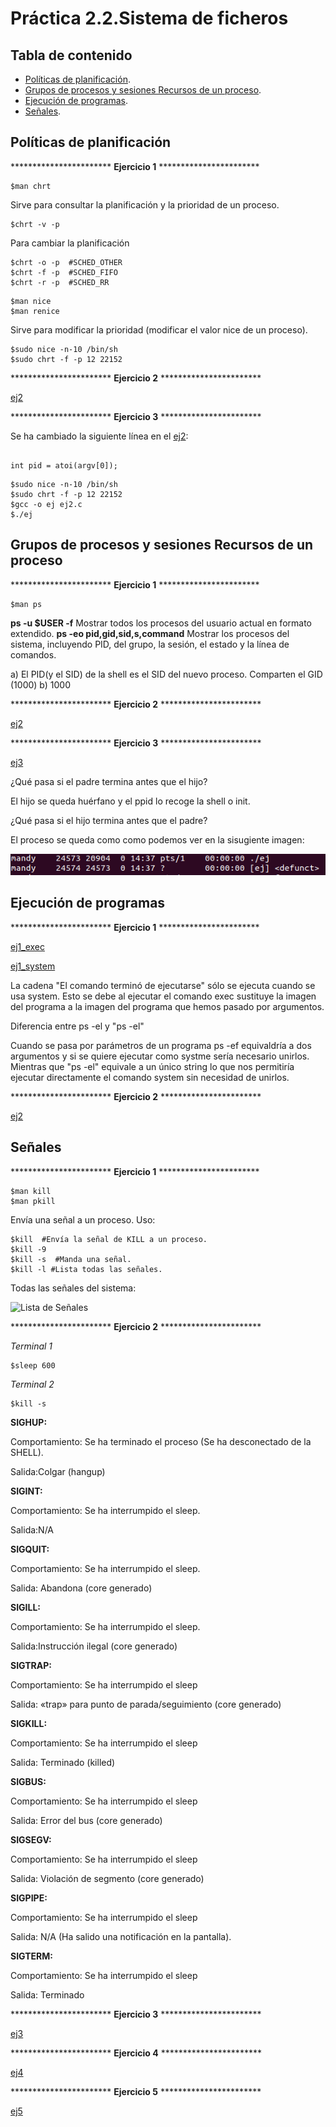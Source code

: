 # Práctica 2.2.Sistema de ficheros

## Tabla de contenido
- [Políticas de planificación](#políticas-de-planificación).
- [Grupos de procesos y sesiones Recursos de un proceso](#grupos-de-procesos-y-sesiones-recursos-de-un-proceso).
- [Ejecución de programas](#ejecución-de-programas).
- [Señales](#señales).



## Políticas de planificación

*********************** **Ejercicio 1** ***********************

<pre>
<code>$man chrt
</code></pre>

Sirve para consultar la planificación y la prioridad de un proceso.

<pre>
<code>$chrt -v -p <pid>
</code></pre>

Para cambiar la planificación

<pre>
<code>$chrt -o -p <pid> #SCHED_OTHER
$chrt -f -p <pid> #SCHED_FIFO
$chrt -r -p <pid> #SCHED_RR
</code></pre>

<pre>
<code>$man nice
$man renice
</code></pre>

Sirve para modificar la prioridad (modificar el valor nice de un proceso).

<pre>
<code>$sudo nice -n-10 /bin/sh
$sudo chrt -f -p 12 22152
</code></pre>


*********************** **Ejercicio 2** ***********************

[ej2](Politicas_de_planificacion/ej2.c)

*********************** **Ejercicio 3** ***********************

Se ha cambiado la siguiente línea en el [ej2](Politicas_de_planificacion/ej2.c):

<pre>
<code>
int pid = atoi(argv[0]);
</code></pre>

<pre>
<code>$sudo nice -n-10 /bin/sh
$sudo chrt -f -p 12 22152
$gcc -o ej ej2.c
$./ej
</code></pre>


## Grupos de procesos y sesiones Recursos de un proceso

*********************** **Ejercicio 1** ***********************

<pre>
<code>$man ps
</code></pre>

**ps -u $USER -f** Mostrar todos los procesos del usuario actual en formato extendido.
**ps -eo pid,gid,sid,s,command** Mostrar los procesos del sistema, incluyendo PID, del grupo, la sesión, el estado y la línea de comandos.

a) El PID(y el SID) de la shell es el SID del nuevo proceso. Comparten el GID (1000)
b) 1000

*********************** **Ejercicio 2** ***********************

[ej2](Grupo_de_procesos_y_sesiones_Recursos_de_un_proceso/ej2.c)

*********************** **Ejercicio 3** ***********************

[ej3](Grupo_de_procesos_y_sesiones_Recursos_de_un_proceso/ej3.c)

¿Qué pasa si el padre termina antes que el hijo?

El hijo se queda huérfano y el ppid lo recoge la shell o init.

¿Qué pasa si el hijo termina antes que el padre?

El proceso se queda como <defunt> como podemos ver en la sisugiente imagen:

![ps](ps.png)

## Ejecución de programas

*********************** **Ejercicio 1** ***********************

[ej1_exec](Ejecucion_de_programas/ej1_exec.c)

[ej1_system](Ejecucion_de_programas/ej1_system.c)

La cadena "El comando terminó de ejecutarse" sólo se ejecuta cuando se usa system. Esto se debe al ejecutar el comando exec sustituye la imagen del programa a la imagen del programa que hemos pasado por argumentos.

Diferencia entre ps -el y "ps -el"

Cuando se pasa por parámetros de un programa ps -ef equivaldría a dos argumentos y si se quiere ejecutar como systme sería necesario unirlos. Mientras que "ps -el" equivale a un único string lo que nos permitiría ejecutar directamente el comando system sin necesidad de unirlos.

*********************** **Ejercicio 2** ***********************

[ej2](Ejecucion_de_programas/ej2.c)


## Señales
*********************** **Ejercicio 1** ***********************

<pre>
<code>$man kill
$man pkill
</code></pre>

Envía una señal a un proceso. Uso:

<pre>
<code>$kill <pid> #Envía la señal de KILL a un proceso.
$kill -9 <pid>
$kill -s <pid> #Manda una señal.
$kill -l #Lista todas las señales.
</code></pre>

Todas las señales del sistema:

![Lista de Señales](listaseñales.png)

*********************** **Ejercicio 2** ***********************

*Terminal 1*
<pre>
<code>$sleep 600
</code></pre>

*Terminal 2*
<pre>
<code>$kill -s <Señal_Name> <Sleep_PID>  
</code></pre>

**SIGHUP:**

Comportamiento: Se ha terminado el proceso (Se ha desconectado de la SHELL).

Salida:Colgar (hangup)

**SIGINT:**

Comportamiento: Se ha interrumpido el sleep.

Salida:N/A

**SIGQUIT:**

Comportamiento: Se ha interrumpido el sleep.

Salida: Abandona (core generado)

**SIGILL:**

Comportamiento: Se ha interrumpido el sleep.

Salida:Instrucción ilegal (core generado)

**SIGTRAP:**

Comportamiento: Se ha interrumpido el sleep

Salida: «trap» para punto de parada/seguimiento (core generado)

**SIGKILL:**

Comportamiento: Se ha interrumpido el sleep

Salida: Terminado (killed)

**SIGBUS:**

Comportamiento: Se ha interrumpido el sleep

Salida: Error del bus (core generado)

**SIGSEGV:**

Comportamiento: Se ha interrumpido el sleep

Salida: Violación de segmento (core generado)

**SIGPIPE:**

Comportamiento: Se ha interrumpido el sleep

Salida: N/A (Ha salido una notificación en la pantalla).

**SIGTERM:**

Comportamiento:  Se ha interrumpido el sleep

Salida: Terminado

*********************** **Ejercicio 3** ***********************

[ej3](Señales/ej3.c)

*********************** **Ejercicio 4** ***********************

[ej4](Señales/ej4.c)

*********************** **Ejercicio 5** ***********************

[ej5](Señales/ej5.c)
